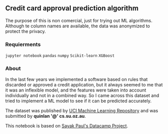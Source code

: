 ## Credit card approval prediction algorithm

The purpose of this is non comercial, just for trying out ML algorithms. Although te column names are available, the data was anonymized to protect the privacy.


### Requierments

`jupyter notebook` `pandas` `numpy` `Scikit-learn` `XGBoost`

### About

In the last few years we implemented a software based on rules that discarded or approved a credit application, but it always seemed to me that it was an inflexible model, and the features were taken into account individually and not in a combined way. So I came across this dataset and tried to implement a ML model to see if it can be predicted accurately. 

The dataset was published by [UCI Machine Learning Repository](http://archive.ics.uci.edu/ml/datasets/credit+approval) and was submitted by **quinlan '@' cs.su.oz.au**.

This notebook is based on [Sayak Paul's Datacamp Project](https://www.datacamp.com/projects/558).

